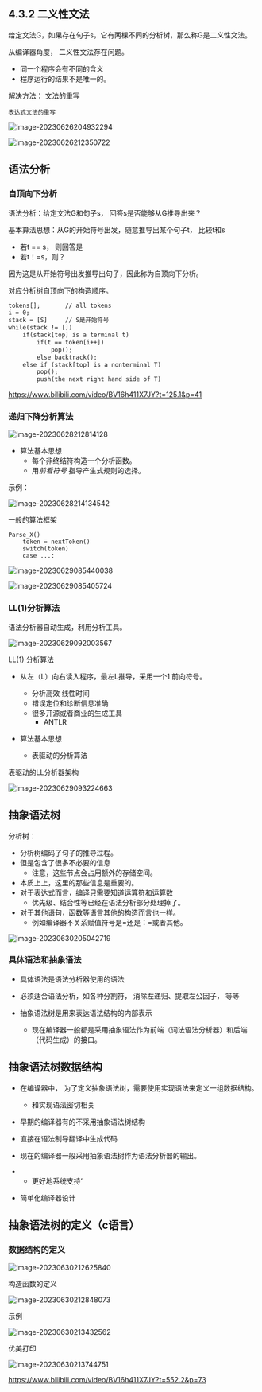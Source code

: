 ## 4.3.2 二义性文法

给定文法G，如果存在句子s，它有两棵不同的分析树，那么称G是二义性文法。

从编译器角度， 二义性文法存在问题。

- 同一个程序会有不同的含义
- 程序运行的结果不是唯一的。

解决方法： 文法的重写

`表达式文法的重写`

![image-20230626204932294](images/image-20230626204932294.png)

  ![image-20230626212350722](images/image-20230626212350722.png)

## 语法分析

### 自顶向下分析

语法分析：给定文法G和句子s， 回答s是否能够从G推导出来？

基本算法思想：从G的开始符号出发，随意推导出某个句子t， 比较t和s

- 若t == s， 则回答是
- 若t！=s，则？

因为这是从开始符号出发推导出句子，因此称为自顶向下分析。

对应分析树自顶向下的构造顺序。	

```txt
tokens[];		// all tokens
i = 0;
stack = [S]		// S是开始符号
while(stack != [])
	if(stack[top] is a terminal t)
		if(t == token[i++])
			pop();
		else backtrack();
	else if (stack[top] is a nonterminal T)
		pop();
		push(the next right hand side of T)
```

https://www.bilibili.com/video/BV16h411X7JY?t=125.1&p=41

### 递归下降分析算法

![image-20230628212814128](images/image-20230628212814128.png)

- 算法基本思想
  - 每个非终结符构造一个分析函数。
  - 用*前看符号* 指导产生式规则的选择。

示例：

![image-20230628214134542](images/image-20230628214134542.png)

一般的算法框架

```
Parse_X()
	token = nextToken()
	switch(token)
	case ...: 
```

![image-20230629085440038](images/image-20230629085440038.png)

![image-20230629085405724](images/image-20230629085405724.png)

### LL(1)分析算法

语法分析器自动生成，利用分析工具。

![image-20230629092003567](images/image-20230629092003567.png)

LL(1) 分析算法

- 从左（L）向右读入程序，最左L推导，采用一个1 前向符号。
  - 分析高效 线性时间
  - 错误定位和诊断信息准确
  - 很多开源或者商业的生成工具
    - ANTLR

- 算法基本思想
  - 表驱动的分析算法

表驱动的LL分析器架构

![image-20230629093224663](images/image-20230629093224663.png)

## 抽象语法树

分析树：

- 分析树编码了句子的推导过程。
- 但是包含了很多不必要的信息
  - 注意，这些节点会占用额外的存储空间。
- 本质上上，这里的那些信息是重要的。
- 对于表达式而言，编译只需要知道运算符和运算数
  - 优先级、结合性等已经在语法分析部分处理掉了。
- 对于其他语句，函数等语言其他的构造而言也一样。
  - 例如编译器不关系赋值符号是=还是：=或者其他。

![image-20230630205042719](images/image-20230630205042719.png)

### 具体语法和抽象语法

- 具体语法是语法分析器使用的语法

- 必须适合语法分析，如各种分割符， 消除左递归、提取左公因子， 等等

- 抽象语法树是用来表达语法结构的内部表示

  - 现在编译器一般都是采用抽象语法作为前端（词法语法分析器）和后端（代码生成）的接口。


## 抽象语法树数据结构
- 在编译器中， 为了定义抽象语法树，需要使用实现语法来定义一组数据结构。
  - 和实现语法密切相关

- 早期的编译器有的不采用抽象语法树结构
 - 直接在语法制导翻译中生成代码
 - 现在的编译器一般采用抽象语法树作为语法分析器的输出。
 - - 更好地系统支持‘
 - 简单化编译器设计

## 抽象语法树的定义（c语言）

### 数据结构的定义 

![image-20230630212625840](images/image-20230630212625840.png)

构造函数的定义

![image-20230630212848073](images/image-20230630212848073.png)

 示例

![image-20230630213432562](images/image-20230630213432562.png)

优美打印

![image-20230630213744751](images/image-20230630213744751.png)

https://www.bilibili.com/video/BV16h411X7JY?t=552.2&p=73
